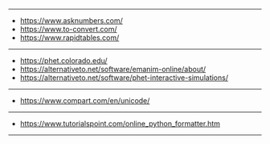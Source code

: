 <hr>

* https://www.asknumbers.com/
* https://www.to-convert.com/
* https://www.rapidtables.com/

<hr>

* https://phet.colorado.edu/
* https://alternativeto.net/software/emanim-online/about/
* https://alternativeto.net/software/phet-interactive-simulations/

<hr>

* https://www.compart.com/en/unicode/

<hr>

* https://www.tutorialspoint.com/online_python_formatter.htm

<hr>
